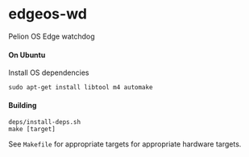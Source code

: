 # edgeos-wd
Pelion OS Edge watchdog

#### On Ubuntu

Install OS dependencies
```
sudo apt-get install libtool m4 automake

```

#### Building
```
deps/install-deps.sh
make [target]
```

See `Makefile` for appropriate targets for appropriate hardware targets.
